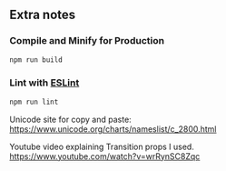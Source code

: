 ## Extra notes

### Compile and Minify for Production

```sh
npm run build
```

### Lint with [ESLint](https://eslint.org/)

```sh
npm run lint
```

Unicode site for copy and paste: https://www.unicode.org/charts/nameslist/c_2800.html

Youtube video explaining Transition props I used.
https://www.youtube.com/watch?v=wrRynSC8Zqc